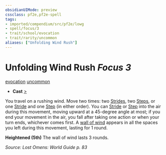 ```yaml
---
obsidianUIMode: preview
cssclass: pf2e,pf2e-spell
tags:
- imported/compendium/src/pf2e/lowg
- spell/focus/3
- trait/school/evocation
- trait/rarity/uncommon
aliases: ["Unfolding Wind Rush"]
---
```

# Unfolding Wind Rush *Focus 3*   
[evocation](evocation.md)  [uncommon](uncommon.md)  

- **Cast** [>](chapter-9-playing-the-game.md#Actions "Single Action") 

You travel on a rushing wind. Move two times: two [Strides](stride.md), two [Steps](step.md), or one [Stride](stride.md) and one [Step](step.md) (in either order). You can [Stride](stride.md) or [Step](step.md) into the air during this movement, moving upward at a 45-degree angle at most; if you end your movement in the air, you fall after taking one action or when your turn ends, whichever comes first. A [wall of wind](wall-of-wind.md) appears in all the spaces you left during this movement, lasting for 1 round.

**Heightened (5th)** The wall of wind lasts 3 rounds.

*Source: Lost Omens: World Guide p. 83*